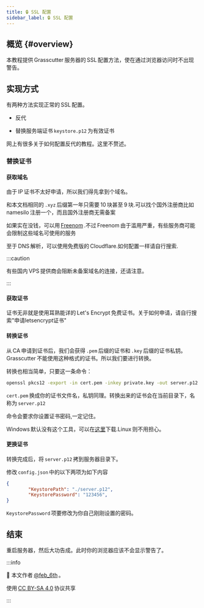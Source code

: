 ```yaml
---
title: 🔒 SSL 配置
sidebar_label: 🔒 SSL 配置
---
```


## 概览 {#overview}

本教程提供 Grasscutter 服务器的 SSL 配置方法，使在通过浏览器访问时不出现警告。

## 实现方式

有两种方法实现正常的 SSL 配置。

- 反代

- 替换服务端证书 `keystore.p12` 为有效证书

网上有很多关于如何配置反代的教程。这里不赘述。

### 替换证书

#### 获取域名

由于 IP 证书不太好申请，所以我们得先拿到个域名。

和本文档相同的 `.xyz` 后缀第一年只需要 10 块甚至 9 块.可以找个国外注册商比如 namesilo 注册一个，而且国外注册商无需备案

如果实在没钱，可以用 [Freenom](https://www.freenom.com/zh/index.html?lang=zh) .不过 Freenom 由于滥用严重，有些服务商可能会限制这些域名可使用的服务

至于 DNS 解析，可以使用免费版的 Cloudflare.如何配置一样请自行搜索.

:::caution

有些国内 VPS 提供商会阻断未备案域名的连接，还请注意。

:::

#### 获取证书

证书无非就是使用耳熟能详的 Let's Encrypt 免费证书。关于如何申请，请自行搜索"申请letsencrypt证书"

#### 转换证书

从 CA 申请到证书后，我们会获得 `.pem` 后缀的证书和 `.key` 后缀的证书私钥。Grasscutter 不能使用这种格式的证书。所以我们要进行转换。

转换也相当简单，只要这一条命令：

```bash
openssl pkcs12 -export -in cert.pem -inkey private.key -out server.p12
```

`cert.pem` 换成你的证书文件名，私钥同理。转换出来的证书会在当前目录下，名称为 `server.p12`

命令会要求你设置证书密码,一定记住。

Windows 默认没有这个工具，可以在[这里](https://slproweb.com/download/Win64OpenSSL_Light-3_0_3.exe)下载.Linux 则不用担心。

#### 更换证书

转换完成后，将 `server.p12` 拷到服务器目录下。

修改 `config.json` 中的以下两项为如下内容

```json
{
        "KeystorePath": "./server.p12",
        "KeystorePassword": "123456",
}
```

`KeystorePassword` 项要修改为你自己刚刚设置的密码。

## 结束

重启服务器，然后大功告成。此时你的浏览器应该不会显示警告了。

:::info

🔗 本文作者 [@feb_6th](https://t.me/feb_6th) 。

使用 [CC BY-SA 4.0](https://creativecommons.org/licenses/by-sa/4.0/) 协议共享

:::
